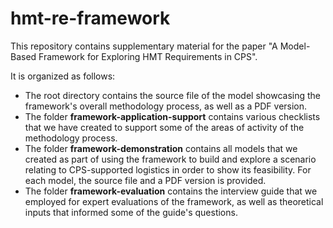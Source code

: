 # hmt-re-framework
This repository contains supplementary material for the paper "A Model-Based Framework for Exploring HMT Requirements in CPS".

It is organized as follows:
  - The root directory contains the source file of the model showcasing the framework's overall methodology process, as well as a PDF version.
  - The folder **framework-application-support** contains various checklists that we have created to support some of the areas of activity of the methodology process.
  - The folder **framework-demonstration** contains all models that we created as part of using the framework to build and explore a scenario relating to CPS-supported logistics in order to show its feasibility. For each model, the source file and a PDF version is provided.
  - The folder **framework-evaluation** contains the interview guide that we employed for expert evaluations of the framework, as well as theoretical inputs that informed some of the guide's questions.

